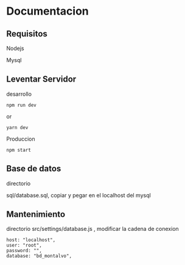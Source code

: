 # Documentacion

## Requisitos

Nodejs

Mysql

## Leventar Servidor

desarrollo

```
npm run dev
```

or

```
yarn dev
```

Produccion

```
npm start
```

## Base de datos

directorio

sql/database.sql, copiar y pegar en el localhost del mysql

## Mantenimiento

directorio
src/settings/database.js , modificar la cadena de conexion

```
host: "localhost",
user: "root",
password: "",
database: "bd_montalvo",
```
